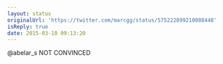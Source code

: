 ```yaml
---
layout: status
originalUrl: 'https://twitter.com/marcgg/status/575222899210088448'
isReply: true
date: 2015-03-10 09:13:20
---
```


@abelar_s NOT CONVINCED
